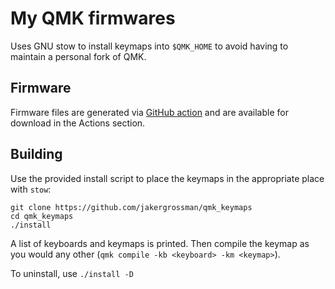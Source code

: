 # My QMK firmwares
Uses GNU stow to install keymaps into `$QMK_HOME` to avoid having to maintain a personal fork of QMK.

## Firmware
Firmware files are generated via [GitHub action](.github/workflows/build.yml) and are available for download
in the Actions section.

## Building
Use the provided install script to place the keymaps in the appropriate place with `stow`:

```
git clone https://github.com/jakergrossman/qmk_keymaps
cd qmk_keymaps
./install
```

A list of keyboards and keymaps is printed.
Then compile the keymap as you would any other (`qmk compile -kb <keyboard> -km <keymap>`).

To uninstall, use `./install -D`
